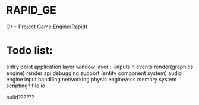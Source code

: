 # RAPID_GE
C++ Project Game Engine(Rapid)


# Todo list:
entry point
application layer
window layer : -inputs n events
render(graphics engine)
render api
debugging support
(entity component system)
audio engine
input handlling
networking
physic engine/ecs 
memory system
scripting?
file io

build??????
